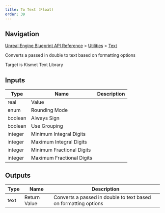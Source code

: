```yaml
---
title: To Text (Float)
order: 39
---
```

## Navigation

[Unreal Engine Blueprint API Reference](https://dev.epicgames.com/documentation/en-us/unreal-engine/BlueprintAPI) > [Utilities](https://dev.epicgames.com/documentation/en-us/unreal-engine/BlueprintAPI/Utilities) > [Text](https://dev.epicgames.com/documentation/en-us/unreal-engine/BlueprintAPI/Utilities/Text)

Converts a passed in double to text based on formatting options

Target is Kismet Text Library

## Inputs

| Type | Name | Description |
| --- | --- | --- |
| real | Value |  |
| enum | Rounding Mode |  |
| boolean | Always Sign |  |
| boolean | Use Grouping |  |
| integer | Minimum Integral Digits |  |
| integer | Maximum Integral Digits |  |
| integer | Minimum Fractional Digits |  |
| integer | Maximum Fractional Digits |  |

## Outputs

| Type | Name | Description |
| --- | --- | --- |
| text | Return Value | Converts a passed in double to text based on formatting options |

